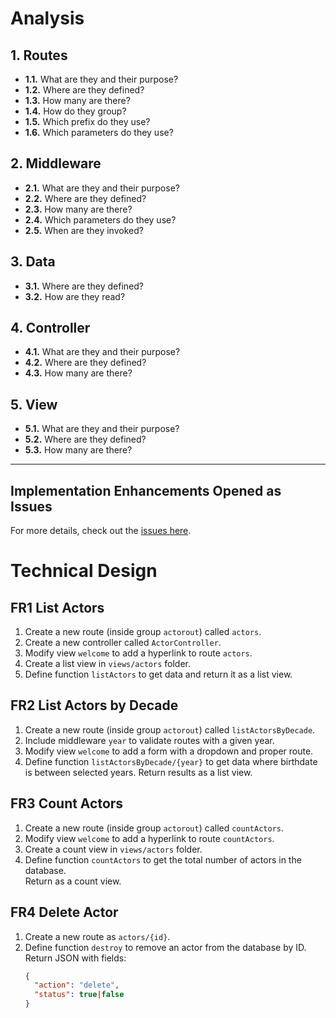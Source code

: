 # **Analysis**

## **1. Routes**
- **1.1.** What are they and their purpose?  
- **1.2.** Where are they defined?  
- **1.3.** How many are there?  
- **1.4.** How do they group?  
- **1.5.** Which prefix do they use?  
- **1.6.** Which parameters do they use?  

## **2. Middleware**
- **2.1.** What are they and their purpose?  
- **2.2.** Where are they defined?  
- **2.3.** How many are there?  
- **2.4.** Which parameters do they use?  
- **2.5.** When are they invoked?  

## **3. Data**
- **3.1.** Where are they defined?  
- **3.2.** How are they read?  

## **4. Controller**
- **4.1.** What are they and their purpose?  
- **4.2.** Where are they defined?  
- **4.3.** How many are there?  

## **5. View**
- **5.1.** What are they and their purpose?  
- **5.2.** Where are they defined?  
- **5.3.** How many are there?  

---

## **Implementation Enhancements Opened as Issues**
For more details, check out the [issues here](https://github.com/Stucom-Pelai/M07_UF2_Laravel/issues).

















# Technical Design

## FR1 List Actors
1. Create a new route (inside group `actorout`) called `actors`.
2. Create a new controller called `ActorController`.
3. Modify view `welcome` to add a hyperlink to route `actors`.
4. Create a list view in `views/actors` folder.
5. Define function `listActors` to get data and return it as a list view.

## FR2 List Actors by Decade
1. Create a new route (inside group `actorout`) called `listActorsByDecade`.
2. Include middleware `year` to validate routes with a given year.
3. Modify view `welcome` to add a form with a dropdown and proper route.
4. Define function `listActorsByDecade/{year}` to get data where birthdate  
   is between selected years. Return results as a list view.

## FR3 Count Actors
1. Create a new route (inside group `actorout`) called `countActors`.
2. Modify view `welcome` to add a hyperlink to route `countActors`.
3. Create a count view in `views/actors` folder.
4. Define function `countActors` to get the total number of actors in the database.  
   Return as a count view.

## FR4 Delete Actor
1. Create a new route as `actors/{id}`.
2. Define function `destroy` to remove an actor from the database by ID.  
   Return JSON with fields:
   ```json
   {
     "action": "delete",
     "status": true|false
   }

